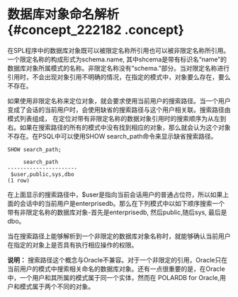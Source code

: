 # 数据库对象命名解析 {#concept_222182 .concept}

在SPL程序中的数据库对象既可以被限定名称所引用也可以被非限定名称所引用。一个限定名称的构成形式为schema.name, 其中shcema是带有标识名“name”的数据库对象所属模式的名称。非限定名称没有“schema.”部分。当对限定名称进行引用时，不会出现对象引用不明确的情况，在指定的模式中，对象要么存在，要么不存在。

如果使用非限定名称来定位对象，就会要求使用当前用户的搜索路径。当一个用户变成了会话的当前用户时，会使用缺省的搜索路径与这个用户相关联。搜索路径由模式列表组成， 在定位对带有非限定名称的数据对象引用时的搜索顺序为从左到右。如果在搜索路径的所有的模式中没有找到相应的对象，那么就会认为这个对象不存在。在PSQL中可以使用SHOW search\_path命令来显示缺省搜索路径。

``` {#codeblock_kqp_cn2_bti}
SHOW search_path;

     search_path
----------------------
 $user,public,sys,dbo
(1 row)
```

在上面显示的搜索路径中，$user是指向当前会话用户的普通占位符，所以如果上面的会话中的当前用户是enterprisedb。那么在下列模式中以如下顺序搜索一个带有非限定名称的数据库对象-首先是enterprisedb, 然后public,随后sys, 最后是dbo。

当在搜索路径上能够解析到一个非限定的数据库对象名称时，就能够确认当前用户在指定的对象上是否具有执行相应操作的权限。

**说明：** 搜索路径这个概念与Oracle不兼容。对于一个非限定的引用，Oracle只在当前用户的模式中搜索相关命名的数据库对象。还有一点很重要的是，在Oracle中，一个用户和其所属的模式属于同一个实体，然而在 POLARDB for Oracle,用户和模式属于两个不同的对象。

